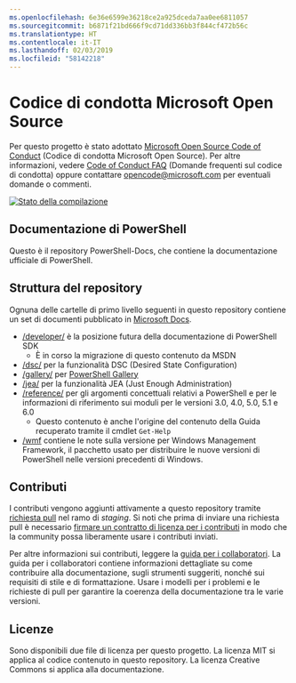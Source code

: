 ```yaml
---
ms.openlocfilehash: 6e36e6599e36218ce2a925dceda7aa0ee6811057
ms.sourcegitcommit: b6871f21bd666f9cd71dd336bb3f844cf472b56c
ms.translationtype: HT
ms.contentlocale: it-IT
ms.lasthandoff: 02/03/2019
ms.locfileid: "58142218"
---
```

# <a name="microsoft-open-source-code-of-conduct"></a>Codice di condotta Microsoft Open Source

Per questo progetto è stato adottato [Microsoft Open Source Code of Conduct](https://opensource.microsoft.com/codeofconduct/) (Codice di condotta Microsoft Open Source).
Per altre informazioni, vedere [Code of Conduct FAQ](https://opensource.microsoft.com/codeofconduct/faq/) (Domande frequenti sul codice di condotta) oppure contattare [opencode@microsoft.com](mailto:opencode@microsoft.com) per eventuali domande o commenti.

[![Stato della compilazione](https://ci.appveyor.com/api/projects/status/onshefxnc4g4pv87/branch/staging?svg=true)](https://ci.appveyor.com/project/PowerShell/powershell-docs/branch/staging)

## <a name="powershell-documentation"></a>Documentazione di PowerShell

Questo è il repository PowerShell-Docs, che contiene la documentazione ufficiale di PowerShell.

## <a name="repository-structure"></a>Struttura del repository

Ognuna delle cartelle di primo livello seguenti in questo repository contiene un set di documenti pubblicato in [Microsoft Docs](https://docs.microsoft.com/powershell).

- [/developer/](https://docs.microsoft.com/powershell/developer/) è la posizione futura della documentazione di PowerShell SDK
  - È in corso la migrazione di questo contenuto da MSDN
- [/dsc/](https://docs.microsoft.com/powershell/dsc/) per la funzionalità DSC (Desired State Configuration)
- [/gallery/](https://docs.microsoft.com/powershell/gallery) per [PowerShell Gallery](https://www.powershellgallery.com/)
- [/jea/](https://docs.microsoft.com/powershell/jea/) per la funzionalità JEA (Just Enough Administration)
- [/reference/](https://docs.microsoft.com/powershell/scripting/) per gli argomenti concettuali relativi a PowerShell e per le informazioni di riferimento sui moduli per le versioni 3.0, 4.0, 5.0, 5.1 e 6.0
  - Questo contenuto è anche l'origine del contenuto della Guida recuperato tramite il cmdlet `Get-Help`
- [/wmf](https://docs.microsoft.com/powershell/wmf/readme) contiene le note sulla versione per Windows Management Framework, il pacchetto usato per distribuire le nuove versioni di PowerShell nelle versioni precedenti di Windows.

## <a name="contributing"></a>Contributi

I contributi vengono aggiunti attivamente a questo repository tramite [richiesta pull](https://help.github.com/articles/using-pull-requests/) nel ramo di *staging*.
Si noti che prima di inviare una richiesta pull è necessario [firmare un contratto di licenza per i contributi](https://cla.microsoft.com/) in modo che la community possa liberamente usare i contributi inviati.

Per altre informazioni sui contributi, leggere la [guida per i collaboratori](CONTRIBUTING.md).
La guida per i collaboratori contiene informazioni dettagliate su come contribuire alla documentazione, sugli strumenti suggeriti, nonché sui requisiti di stile e di formattazione.
Usare i modelli per i problemi e le richieste di pull per garantire la coerenza della documentazione tra le varie versioni.

## <a name="licenses"></a>Licenze

Sono disponibili due file di licenza per questo progetto.
La licenza MIT si applica al codice contenuto in questo repository.
La licenza Creative Commons si applica alla documentazione.